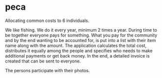 # peca
Allocating common costs to 6 individuals.

We like fishing.
We do it every year, minimum 2 times a year.
During time to be together everyone pays for something. What you pay for the community and by the end wanting to be accounted for, is put into a list with their item name along with the amount. The application calculates the total cost, distributes it equally among the people and specifies who needs to make additional payments or get back money. In the end, a detailed invoice is created that can be sent to everyone.

The persons participate with their photos.
